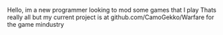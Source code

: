 Hello, im a new programmer looking to mod some games that I play
Thats really all but my current project is at github.com/CamoGekko/Warfare for the game mindustry

<!---
CamoGekko/CamoGekko is a ✨ special ✨ repository because its `README.md` (this file) appears on your GitHub profile.
You can click the Preview link to take a look at your changes.
--->
